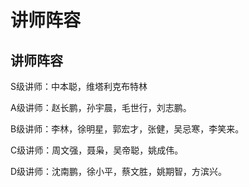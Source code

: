 # 讲师阵容

## 讲师阵容

S级讲师：中本聪，维塔利克布特林

A级讲师：赵长鹏，孙宇晨，毛世行，刘志鹏。

B级讲师：李林，徐明星，郭宏才，张健，吴忌寒，李笑来。

C级讲师：周文强，聂枭，吴帝聪，姚成伟。

D级讲师：沈南鹏，徐小平，蔡文胜，姚期智，方滨兴。
